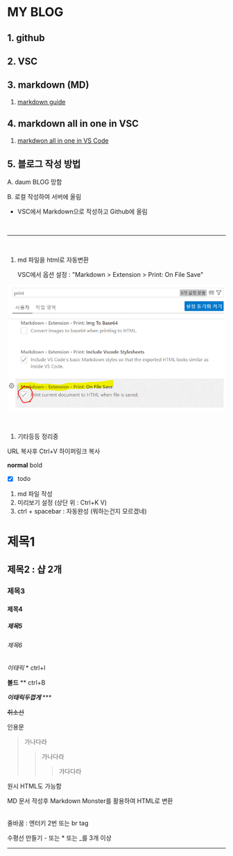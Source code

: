 # MY BLOG

## 1. github

## 2. VSC

## 3. markdown (MD)
1. [markdown guide](https://www.markdownguide.org/basic-syntax/)

## 4. markdown all in one in VSC
1. [markdwon all in one in VS Code](https://marketplace.visualstudio.com/items?itemName=yzhang.markdown-all-in-one) 


## 5. 블로그 작성 방법

A. daum BLOG 망함

B. 로컬 작성하여 서버에 올림
  - VSC에서 Markdown으로 작성하고 Github에 올림


<br>

---

<br>

1. md 파일을 html로 자동변환
   
   VSC에서 옵션 설정 : "Markdown > Extension > Print: On File Save"
   
![변환이미지](./img/m0400_1.GIF)


<br>

1. 기타등등 정리중


URL 복사후 Ctrl+V 하이퍼링크 복사
<br>

**normal**
bold
-[x] todo

1. md 파일 작성
2. 미리보기 설정 (상단 위 : Ctrl+K V)
3. ctrl + spacebar : 자동완성 (뭐하는건지 모르겠네)

# 제목1 
## 제목2 : 샵 2개 
### 제목3 
#### 제목4
##### 제목5
###### *제목6*

*이태릭* * ctrl+I

**볼드** ** ctrl+B

***이태릭두껍게*** *** 

~~취소선~~

인용문
> 가나다라
> > 가나다라
> > > 가다다라

원시 HTML도 가능함

MD 문서 작성후 Markdown Monster를 활용하여 HTML로 변환

<br> 
줄바꿈 : 엔터키 2번 또는 br tag


수평선 만들기 - 또는 * 또는 _를 3개 이상

___
